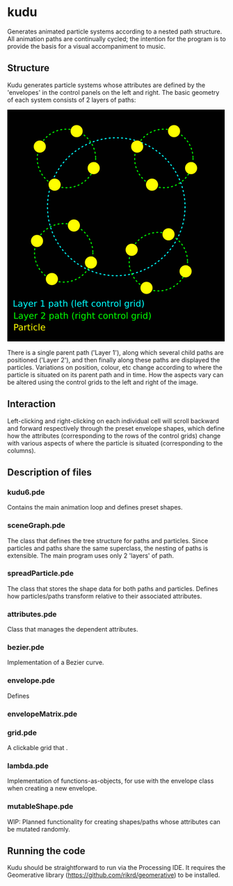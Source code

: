 # kudu
Generates animated particle systems according to a nested path structure. All animation paths are continually cycled; the intention for the program is to provide the basis for a visual accompaniment to music.

## Structure
Kudu generates particle systems whose attributes are defined by the 'envelopes' in the control panels on the left and right. The basic geometry of each system consists of 2 layers of paths:

![Structure](/structure.png)

There is a single parent path ('Layer 1'), along which several child paths are positioned ('Layer 2'), and then finally along these paths are displayed the particles. Variations on position, colour, etc change according to where the particle is situated on its parent path and in time. How the aspects vary can be altered using the control grids to the left and right of the image.

## Interaction
Left-clicking and right-clicking on each individual cell will scroll backward and forward respectively through the preset envelope shapes, which define how the attributes (corresponding to the rows of the control grids) change with various aspects of where the particle is situated (corresponding to the columns).

## Description of files
### kudu6.pde
Contains the main animation loop and defines preset shapes.
### sceneGraph.pde
The class that defines the tree structure for paths and particles. Since particles and paths share the same superclass, the nesting of paths is extensible. The main program uses only 2 'layers' of path.
### spreadParticle.pde
The class that stores the shape data for both paths and particles. Defines how particles/paths transform relative to their associated attributes.
### attributes.pde
Class that manages the dependent attributes.
### bezier.pde
Implementation of a Bezier curve.
### envelope.pde
Defines
### envelopeMatrix.pde
### grid.pde
A clickable grid that .
### lambda.pde
Implementation of functions-as-objects, for use with the envelope class when creating a new envelope.
### mutableShape.pde
WIP: Planned functionality for creating shapes/paths whose attributes can be mutated randomly.

## Running the code
Kudu should be straightforward to run via the Processing IDE. It requires the Geomerative library (https://github.com/rikrd/geomerative) to be installed.